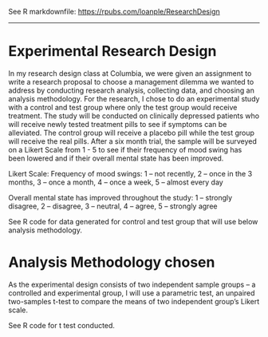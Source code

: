 See R markdownfile: https://rpubs.com/loanple/ResearchDesign
***

# Experimental Research Design

In my research design class at Columbia, we were given an assignment to write a research proposal to choose a management dilemma we wanted to address by conducting research analysis, collecting data, and choosing an analysis methodology. For the research, I chose to do an experimental study with a control and test group where only the test group would receive treatment. The study will be conducted on clinically depressed patients who will receive newly tested treatment pills to see if symptoms can be alleviated. The control group will receive a placebo pill while the test group will receive the real pills. After a six month trial, the sample will be surveyed on a Likert Scale from 1 - 5 to see if their frequency of mood swing has been lowered and if their overall mental state has been improved. 

Likert Scale:
  Frequency of mood swings:
  1 – not recently, 2 – once in the 3 months, 3 – once a month, 4 – once a week, 5 – almost every day 
  
  Overall mental state has improved throughout the study:
  1 – strongly disagree, 2 – disagree, 3 – neutral, 4 – agree, 5 – strongly agree
  
 See R code for data generated for control and test group that will use below analysis methodology.

# Analysis Methodology chosen
As the experimental design consists of two independent sample groups – a controlled and experimental group, I will use a parametric test, an unpaired two-samples t-test to compare the means of two independent group’s Likert scale. 

See R code for t test conducted.
